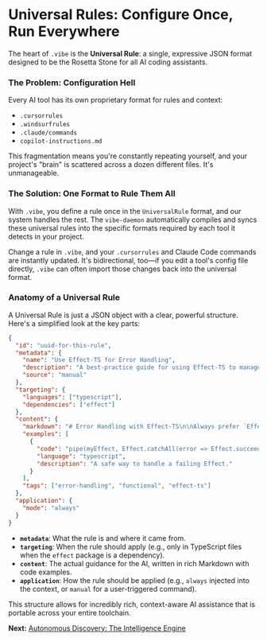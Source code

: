 # Universal Rules: Configure Once, Run Everywhere

The heart of `.vibe` is the **Universal Rule**: a single, expressive JSON format designed to be the Rosetta Stone for all AI coding assistants.

### The Problem: Configuration Hell

Every AI tool has its own proprietary format for rules and context:

- `.cursorrules`
- `.windsurfrules`
- `.claude/commands`
- `copilot-instructions.md`

This fragmentation means you're constantly repeating yourself, and your project's "brain" is scattered across a dozen different files. It's unmanageable.

### The Solution: One Format to Rule Them All

With `.vibe`, you define a rule once in the `UniversalRule` format, and our system handles the rest. The `vibe-daemon` automatically compiles and syncs these universal rules into the specific formats required by each tool it detects in your project.

Change a rule in `.vibe`, and your `.cursorrules` and Claude Code commands are instantly updated. It's bidirectional, too—if you edit a tool's config file directly, `.vibe` can often import those changes back into the universal format.

### Anatomy of a Universal Rule

A Universal Rule is just a JSON object with a clear, powerful structure. Here's a simplified look at the key parts:

```json
{
  "id": "uuid-for-this-rule",
  "metadata": {
    "name": "Use Effect-TS for Error Handling",
    "description": "A best-practice guide for using Effect-TS to manage errors functionally.",
    "source": "manual"
  },
  "targeting": {
    "languages": ["typescript"],
    "dependencies": ["effect"]
  },
  "content": {
    "markdown": "# Error Handling with Effect-TS\n\nAlways prefer `Effect.either` or `Effect.catch` over traditional try/catch blocks to handle errors as part of the control flow...",
    "examples": [
      {
        "code": "pipe(myEffect, Effect.catchAll(error => Effect.succeed(handleError(error))))",
        "language": "typescript",
        "description": "A safe way to handle a failing Effect."
      }
    ],
    "tags": ["error-handling", "functional", "effect-ts"]
  },
  "application": {
    "mode": "always"
  }
}
```

- **`metadata`**: What the rule is and where it came from.
- **`targeting`**: When the rule should apply (e.g., only in TypeScript files when the `effect` package is a dependency).
- **`content`**: The actual guidance for the AI, written in rich Markdown with code examples.
- **`application`**: How the rule should be applied (e.g., `always` injected into the context, or `manual` for a user-triggered command).

This structure allows for incredibly rich, context-aware AI assistance that is portable across your entire toolchain.

**Next:** [Autonomous Discovery: The Intelligence Engine](./04-autonomous-discovery.md)
